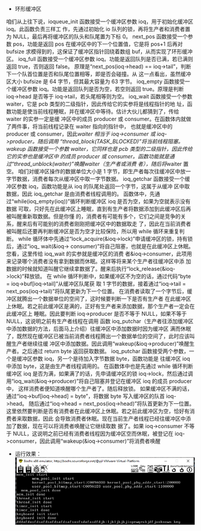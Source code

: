 - 环形缓冲区

咱们从上往下说，ioqueue_init 函数接受一个缓冲区参数 ioq，用于初始化缓冲区 ioq。此函数负责三样工
作，先通过初始化 io 队列的锁，再将生产者和消费者置为 NULL，最后再将缓冲区的队头和队尾置为下标 0。
next_pos 函数接受一个参数 pos，功能是返回 pos 在缓冲区中的下一个位置值，它是将 pos+1 后再对
bufsize 求模得到的，这保证了缓冲区指针回绕着数组 buf，从而实现了环形缓冲区。
ioq_full 函数接受一个缓冲区参数 ioq。功能是返回队列是否已满，若已满则返回 true，否则返回 false。
原理是“next_pos(ioq->head) == ioq->tail”，判断下一个队首位置是否和队尾位置相等，即是否会碰撞。从
这一点看出，虽然缓冲区大小 bufsize 是 64 字节，但其最大容量为 63 字节。
ioq_empty 函数接受一个缓冲区参数 ioq。功能是返回队列是否为空，若空则返回 true。原理是判断
ioq->head 是否等于 ioq->tail，若头尾相等则为空。
ioq_wait 函数接受一个参数 waiter，它是 pcb 类型的二级指针，因此传给它的实参将是线程指针的地
址，函数功能是使当前线程睡眠，并在缓冲区中等待。估计大伙儿都猜到了，传给 waiter 的实参一定是缓
冲区中的成员 producer 或 consumer。在函数体内就做了两件事，将当前线程记录在 waiter 指向的指针中，
也就是缓冲区中的 producer 或 consumer，因此*waiter 相当于 ioq->consumer 或 ioq->producer。随后调用
“thread_block(TASK_BLOCKED)”将当前线程阻塞。
wakeup 函数接受一个参数 waiter，它同样也是 pcb 类型的二级指针，因此传给它的实参也是缓冲区中
的成员 producer 或 consumer。函数功能就是通过“thread_unblock(*waiter)”唤醒*waiter（生产者或消费
者），随后将*waiter 置空。
咱们对缓冲区操作的数据单位大小是 1 字节，即生产者每次往缓冲区中放一字节数据，消费者每次从缓冲区中取一字节数据。
ioq_getchar 函数接受一个缓冲区参数 ioq，函数功能是从 ioq 的队尾处返回一个字节，这属于从缓冲
区中取数据，因此 ioq_getchar 是由消费者线程调用的。
函数体中，先通过“while(ioq_empty(ioq))”循环判断缓冲区 ioq 是否为空，如果为空就表示没有数据
可取，只好先在此缓冲区上睡眠，直到有生产者将数据添加到此缓冲区后再被叫醒重新取数据。但是你懂
的，消费者有可能有多个，它们之间是竞争的关系，醒来后有可能别的消费者刚刚把缓冲区中的数据取走
了，因此在当前消费者被叫醒后还要再判断缓冲区是否为空才比较保险，所以用 while 循环来重复判断。
while 循环体中先通过“lock_acquire(&ioq->lock)”申请缓冲区的锁，持有锁后，通过“ioq_ wait(&ioq-> 
consumer)”将自己阻塞，也就是在此缓冲区上休眠。您看，这里传给 ioq_wait 的实参就是缓冲区的消费
者&ioq->consumer，此项用来记录哪个消费者没有拿到数据而休眠。这样等将来某个生产者往缓冲区中添
加数据的时候就知道叫醒它继续拿数据了。醒来后执行“lock_release(&ioq->lock)”释放锁。
在 while 循环判断中，如果缓冲区不为空的话，通过代码“byte = ioq->buf[ioq->tail]”从缓冲区队尾获
取 1 字节的数据，接着通过“ioq->tail = next_pos(ioq->tail)”将队尾更新为下一个位置。
在消费者读取了一个字节后，缓冲区就腾出一个数据单位的空间了，这时候要判断一下是否有生产者
在此缓冲区上休眠。若之前此缓冲区是满的，正好有生产者来添加数据，那个生产者一定会在此缓冲区上
睡眠。因此要判断 ioq->producer 是否不等于 NULL，如果不等于 NULL，这说明之前有生产者线程在调用
函数 ioq_putchar（生产者往添加缓冲区中添加数据的方法，后面马上介绍）往缓冲区中添加数据时因为缓冲区
满而休眠了，既然现在缓冲区已被当前消费者线程腾出一个数据单位的空间了，此时应该叫醒生产者继续往缓
冲区中添加数据。因此调用“wakeup(&ioq->producer)”唤醒生产者。之后通过 return byte 返回获取数据。
ioq_putchar 函数接受两个参数，一个是缓冲区参数 ioq，另一个是待加入字节数据 byte，函数功能是
往缓冲区 ioq 中添加 byte，这是由生产者线程调用的。
在函数体中也是先通过 while 循环判断缓冲区 ioq 是否为满，如果满了的话，先申请缓冲区的锁
ioq->lock，然后通过调用“ioq_wait(&ioq->producer)”将自己阻塞并登记在缓冲区 ioq 的成员 producer 中，
这样消费者便知道唤醒哪个生产者了。随后释放锁。
如果缓冲区不满的话，通过“ioq->buf[ioq->head] = byte”，将数据 byte 写入缓冲区的队首 ioq->head。
随后通过“ioq->head = next_pos(ioq->head)”将队首更新为下一位置。
这里依然要判断是否有消费者在此缓冲区上休眠。若之前此缓冲区为空，恰好有消费者来取数据，因此
会导致消费者休眠。现在当前生产者线程已经往缓冲区中添加了数据，现在可以将消费者唤醒让它继续取数
据了。如果 ioq->consumer 不等于 NULL，这说明之前已经有消费者线程因为缓冲区空而休眠，被登记在
ioq->consumer，因此调用“wakeup(&ioq->consumer)”将消费者唤醒


- 运行效果：
![](./asset/12-20.png)